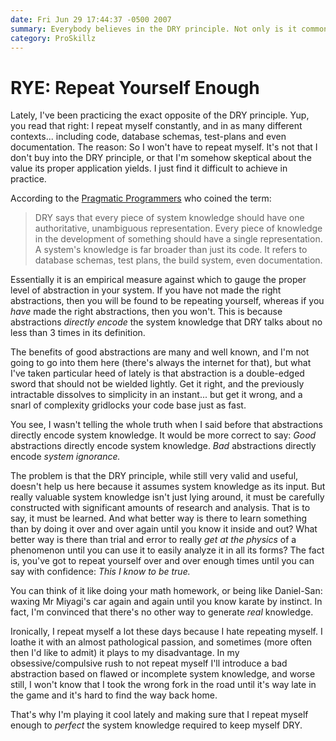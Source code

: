 ```yaml
---
date: Fri Jun 29 17:44:37 -0500 2007
summary: Everybody believes in the DRY principle. Not only is it common sense, but projects like ruby on rails have achieved real success adopting it as a core value. In practice however, applying it with too much zeal can actually be harmful. That's why in my experience, the best way to uphold the DRY principle is to violate it mindfully.
category: ProSkillz
---
```


# RYE: Repeat Yourself Enough

Lately, I've been practicing the exact opposite of the DRY principle. Yup, you read that right:  I repeat myself constantly, and in as many different contexts... including code, database schemas, test-plans and even documentation. The reason: So I won't have to repeat myself. It's not that I don't buy into the DRY principle, or that I'm somehow skeptical about the value its proper application yields. I just find it difficult to achieve in practice.

According to the <a href="pragmaticprogrammer.com">Pragmatic Programmers</a> who coined the term:

>DRY says that every piece of system knowledge should have one authoritative, unambiguous representation. Every piece of knowledge in the development of something should have a single representation. A system's knowledge is far broader than just its code. It refers to database schemas, test plans, the build system, even documentation.

Essentially it is an empirical measure against which to gauge the proper level of abstraction in your system. If you have not made the right abstractions, then you will be found to be repeating yourself, whereas if you *have* made the right abstractions, then you won't. This is because abstractions *directly encode* the system  knowledge that DRY talks about no less than 3 times in its definition.

The benefits of good abstractions are many and well known, and I'm not going to go into them here (there's always the internet for that), but what I've taken particular heed of lately is that abstraction is a double-edged sword that should not be wielded lightly. Get it right, and the previously intractable dissolves to simplicity in an instant... but get it wrong, and a snarl of complexity gridlocks your code base just as fast.

You see, I wasn't telling the whole truth when I said before that abstractions directly encode system knowledge. It would be more correct to say: *Good* abstractions directly encode system knowledge. *Bad* abstractions directly encode *system ignorance.*

The problem is that the DRY principle, while still very valid and useful, doesn't help us here because  it assumes system knowledge as its input. But really valuable system knowledge isn't just lying around, it must be carefully constructed with significant amounts of research and analysis. That is to say, it must be learned. And what better way is there to learn something than by doing it over and over again until you know it inside and out? What better way is there than trial and error to really *get at the physics* of a phenomenon until you can use it to easily analyze it in all its forms? The fact is, you've got to repeat yourself over and over enough times until you can say with confidence: *This I know to be true.*

You can think of it like doing your math homework, or being like Daniel-San: waxing Mr Miyagi's car again and again until you know karate by instinct. In fact, I'm convinced that there's no other way to generate *real* knowledge.

Ironically, I repeat myself a lot these days because I hate repeating myself. I loathe it with an almost pathological passion, and sometimes (more often then I'd like to admit) it plays to my disadvantage. In my obsessive/compulsive rush to not repeat myself I'll introduce a bad abstraction based on flawed or incomplete system knowledge, and worse still, I won't know that I took the wrong fork in the road until it's way late in the game and it's hard to find the way back home.

That's why I'm playing it cool lately and making sure that I repeat myself enough to *perfect* the system knowledge required to keep myself DRY.
